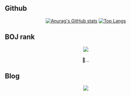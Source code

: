 
## Github
<div align = "center">
  
  [![Anurag's GitHub stats](https://github-readme-stats.vercel.app/api?username=shkisme&count_private=true&theme=material-palenight)](https://github.com/anuraghazra/github-readme-stats) 
  [![Top Langs](https://github-readme-stats.vercel.app/api/top-langs/?username=shkisme&layout=compact&theme=material-palenight&langs_count=6&private=true)](https://github.com/anuraghazra/github-readme-stats)
  </div>
  
## BOJ rank
<div align = "center">
  <img align="center" src="http://mazassumnida.wtf/api/v2/generate_badge?boj=shk010130">
  <br><br>
  🤔...
</div>

## Blog

<div align = "center">
<a href="https://brilliantcse.tistory.com/" target="_blank">
  <img src="https://img.shields.io/badge/Tistory-000000?style=for-the-badge&logo=Tistory&logoColor=white">
</a>
</div>

